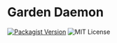 # Garden Daemon

[![Packagist Version](https://img.shields.io/packagist/v/vanilla/garden-daemon.svg?style=flat)](https://packagist.org/packages/vanilla/garden-daemon)
![MIT License](https://img.shields.io/packagist/l/vanilla/garden-daemon.svg?style=flat)

